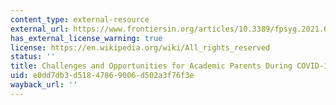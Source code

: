```yaml
---
content_type: external-resource
external_url: https://www.frontiersin.org/articles/10.3389/fpsyg.2021.645734/full#:~:text=The%20COVID%2D19%20pandemic%20and%20related%20lockdown%28s%29%20created,increased%20challenges%20for%20academic%20parents.&text=A%20US%20survey%20conducted%20in,learning%20facility%20in%20September%202020
has_external_license_warning: true
license: https://en.wikipedia.org/wiki/All_rights_reserved
status: ''
title: Challenges and Opportunities for Academic Parents During COVID-19
uid: e0dd7db3-d518-4786-9006-d502a3f76f3e
wayback_url: ''
---
```

